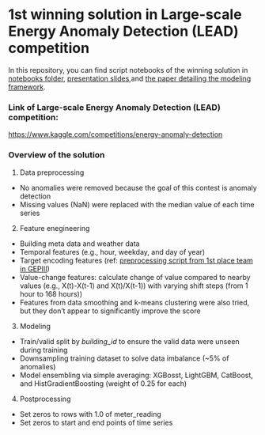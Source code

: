 # 1st winning solution in Large-scale Energy Anomaly Detection (LEAD) competition
In this repository, you can find script notebooks of the winning solution in [notebooks folder](notebooks/), [presentation slides](Trimming%20outliers%20using%20trees%20(slides).pdf),and [the paper detailing the modeling framework](Trimming%20outliers%20using%20trees%20(paper).pdf).

### Link of Large-scale Energy Anomaly Detection (LEAD) competition:
https://www.kaggle.com/competitions/energy-anomaly-detection

### Overview of the solution
1. Data preprocessing
- No anomalies were removed because the goal of this contest is anomaly detection
- Missing values (NaN) were replaced with the median value of each time series

2. Feature enegineering
- Building meta data and weather data
- Temporal features (e.g., hour, weekday, and day of year)
- Target encoding features (ref: [preprocessing script from 1st place team in GEPIII](https://github.com/buds-lab/ashrae-great-energy-predictor-3-solution-analysis/))
- Value-change features: calculate change of value compared to nearby values (e.g., X(t)-X(t-1) and X(t)/X(t-1)) with varying shift steps (from 1 hour to 168 hours))
- Features from data smoothing and k-means clustering were also tried, but they don’t appear to significantly improve the score

3. Modeling
- Train/valid split by *building_id* to ensure the valid data were unseen during training
- Downsampling training dataset to solve data imbalance (~5% of anomalies) 
- Model ensembling via simple averaging: XGBosst, LightGBM, CatBoost, and HistGradientBoosting (weight of 0.25 for each)

4. Postprocessing
- Set zeros to rows with 1.0 of meter_reading
- Set zeros to start and end points of time series
